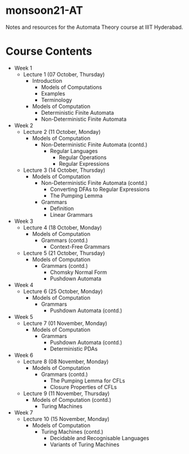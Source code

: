 # monsoon21-AT
Notes and resources for the Automata Theory course at IIIT Hyderabad.

# Course Contents
* Week 1
    - Lecture 1 (07 October, Thursday)
        - Introduction
            - Models of Computations
            - Examples
            - Terminology
        - Models of Computation
            - Deterministic Finite Automata
            - Non-Deterministic Finite Automata
* Week 2
    - Lecture 2 (11 October, Monday)
        - Models of Computation
            - Non-Deterministic Finite Automata (contd.)
                - Regular Languages
                    - Regular Operations
                    - Regular Expressions
    - Lecture 3 (14 October, Thursday)
        - Models of Computation
            - Non-Deterministic Finite Automata (contd.)
                - Converting DFAs to Regular Expressions
                - The Pumping Lemma
            - Grammars
                - Definition
                - Linear Grammars
* Week 3
    - Lecture 4 (18 October, Monday)
        - Models of Computation
            - Grammars (contd.)
                - Context-Free Grammars
    - Lecture 5 (21 October, Thursday)
        - Models of Computation
            - Grammars (contd.)
                - Chomsky Normal Form
                - Pushdown Automata
* Week 4
    - Lecture 6 (25 October, Monday)
        - Models of Computation
            - Grammars
                - Pushdown Automata (contd.)
* Week 5
    - Lecture 7 (01 November, Monday)
        - Models of Computation
            - Grammars
                - Pushdown Automata (contd.)
                - Deterministic PDAs
* Week 6
    - Lecture 8 (08 November, Monday)
        - Models of Computation
            - Grammars (contd.)
                - The Pumping Lemma for CFLs
                - Closure Properties of CFLs
    - Lecture 9 (11 November, Thursday)
        - Models of Computation (contd.)
            - Turing Machines
* Week 7
    - Lecture 10 (15 November, Monday)
        - Models of Computation
            - Turing Machines (contd.)
                - Decidable and Recognisable Languages
                - Variants of Turing Machines
